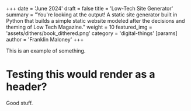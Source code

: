 +++
date = 'June 2024'
draft = false
title = 'Low-Tech Site Generator'
summary = "You're looking at the output! A static site generator built in Python that builds a simple static website modeled after the decisions and theming of Low Tech Magazine."
weight = 10
featured_img = 'assets/dithers/book_dithered.png'
category = 'digital-things'
[params]
  author = 'Franklin Maloney'
+++


This is an example of something.

# Testing this would render as a header?

Good stuff.

